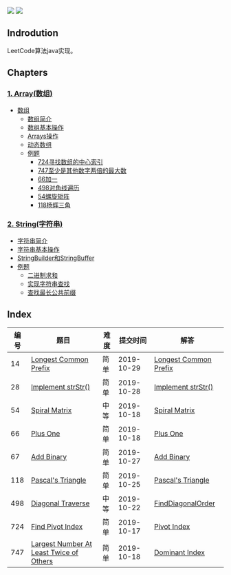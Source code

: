 ![](https://img.shields.io/badge/language-Java-B07319.svg)
![](https://img.shields.io/badge/judgement-passing-brightgreen.svg)

## Indrodution
LeetCode算法java实现。

##  Chapters
### [1. Array(数组)](https://github.com/erzhiqianyi/leecode/wiki/Array)
- [数组](https://github.com/erzhiqianyi/leecode/wiki/Array#%E6%95%B0%E7%BB%84)
    - [数组简介](https://github.com/erzhiqianyi/leecode/wiki/Array#%E6%95%B0%E7%BB%84%E7%AE%80%E4%BB%8B)
    - [数组基本操作](https://github.com/erzhiqianyi/leecode/wiki/Array#%E6%95%B0%E7%BB%84%E5%9F%BA%E6%9C%AC%E6%93%8D%E4%BD%9C)
    - [Arrays操作](https://github.com/erzhiqianyi/leecode/wiki/Array#arrays%E6%93%8D%E4%BD%9C)
    - [动态数组](https://github.com/erzhiqianyi/leecode/wiki/Array#%E5%8A%A8%E6%80%81%E6%95%B0%E7%BB%84)
    - [例题](https://github.com/erzhiqianyi/leecode/wiki/Array#%E4%BE%8B%E9%A2%98)
        - [724寻找数组的中心索引](https://github.com/erzhiqianyi/leecode/wiki/Array#724%E5%AF%BB%E6%89%BE%E6%95%B0%E7%BB%84%E7%9A%84%E4%B8%AD%E5%BF%83%E7%B4%A2%E5%BC%95)
        - [747至少是其他数字两倍的最大数](https://github.com/erzhiqianyi/leecode/wiki/Array#747%E8%87%B3%E5%B0%91%E6%98%AF%E5%85%B6%E4%BB%96%E6%95%B0%E5%AD%97%E4%B8%A4%E5%80%8D%E7%9A%84%E6%9C%80%E5%A4%A7%E6%95%B0)
        - [66加一](https://github.com/erzhiqianyi/leecode/wiki/Array#66%E5%8A%A0%E4%B8%80)
        - [498对角线遍历](https://github.com/erzhiqianyi/leecode/wiki/Array#498%E5%AF%B9%E8%A7%92%E7%BA%BF%E9%81%8D%E5%8E%86)
        - [54螺旋矩阵](https://github.com/erzhiqianyi/leecode/wiki/Array#54%E8%9E%BA%E6%97%8B%E7%9F%A9%E9%98%B5)
        - [118杨辉三角](https://github.com/erzhiqianyi/leecode/wiki/Array#118%E6%9D%A8%E8%BE%89%E4%B8%89%E8%A7%92)
### [2. String(字符串)](https://github.com/erzhiqianyi/leecode/wiki/String)
   - [字符串简介](https://github.com/erzhiqianyi/leecode/wiki/String#%E5%AD%97%E7%AC%A6%E4%B8%B2)
   - [字符串基本操作](https://github.com/erzhiqianyi/leecode/wiki/String#%E5%AD%97%E7%AC%A6%E4%B8%B2%E5%9F%BA%E6%9C%AC%E6%93%8D%E4%BD%9C)
   - [StringBuilder和StringBuffer](https://github.com/erzhiqianyi/leecode/wiki/String#stringbuilder%E5%92%8Cstringbuffer)
   - [例题](https://github.com/erzhiqianyi/leecode/wiki/String#%E4%BE%8B%E9%A2%98)
        - [二进制求和](https://github.com/erzhiqianyi/leecode/wiki/String#%E4%BA%8C%E8%BF%9B%E5%88%B6%E6%B1%82%E5%92%8C)
        - [实现字符串查找](https://github.com/erzhiqianyi/leecode/wiki/String#%E5%AE%9E%E7%8E%B0%E5%AD%97%E7%AC%A6%E4%B8%B2%E6%9F%A5%E6%89%BE)
        - [查找最长公共前缀](https://github.com/erzhiqianyi/leecode/wiki/String#%E6%9F%A5%E6%89%BE%E6%9C%80%E9%95%BF%E5%85%AC%E5%85%B1%E5%89%8D%E7%BC%80)

## Index 
|编号|题目|难度|提交时间|解答|
|--|--|--|--|--|
|14|[Longest Common Prefix](https://leetcode-cn.com/problems/longest-common-prefix/)|简单|2019-10-29|[Longest Common Prefix](https://github.com/erzhiqianyi/leecode/blob/master/string/src/main/java/com/erzhiqianyi/leecode/string/LongestCommonPrefix.java)|
|28|[Implement strStr()](https://leetcode-cn.com/problems/implement-strstr/)|简单|2019-10-28|[Implement strStr()](https://github.com/erzhiqianyi/leecode/blob/master/string/src/main/java/com/erzhiqianyi/leecode/string/StrStr.java)|
|54|[Spiral Matrix](https://leetcode-cn.com/problems/spiral-matrix/)|中等|2019-10-18|[Spiral Matrix](https://github.com/erzhiqianyi/leecode/blob/master/array/src/main/java/com/erzhiqianyi/leecode/array/SpiralOrder.java)|
|66|[Plus One](https://leetcode-cn.com/problems/plus-one/)|简单|2019-10-18|[Plus One](https://github.com/erzhiqianyi/leecode/blob/master/array/src/main/java/com/erzhiqianyi/leecode/array/PlusOne.java)|
|67|[Add Binary](https://leetcode-cn.com/problems/add-binary/)|简单|2019-10-27|[Add Binary](https://github.com/erzhiqianyi/leecode/blob/master/string/src/main/java/com/erzhiqianyi/leecode/string/AddBinary.java)|
|118|[Pascal's Triangle](https://leetcode-cn.com/problems/pascals-triangle/)|简单|2019-10-25|[Pascal's Triangle](https://github.com/erzhiqianyi/leecode/blob/master/array/src/main/java/com/erzhiqianyi/leecode/array/PascalTriangle.java)|
|498|[Diagonal Traverse](https://leetcode-cn.com/problems/diagonal-traverse/)|中等|2019-10-22|[FindDiagonalOrder](https://github.com/erzhiqianyi/leecode/blob/master/array/src/main/java/com/erzhiqianyi/leecode/array/FindDiagonalOrder.java)|
|724|[Find Pivot Index](https://leetcode-cn.com/problems/find-pivot-index)|简单|2019-10-17|[Pivot Index](https://github.com/erzhiqianyi/leecode/blob/master/array/src/main/java/com/erzhiqianyi/leecode/array/PivotIndex.java)|
|747|[Largest Number At Least Twice of Others](https://leetcode-cn.com/problems/largest-number-at-least-twice-of-others/)|简单|2019-10-18|[Dominant Index](https://github.com/erzhiqianyi/leecode/blob/master/array/src/main/java/com/erzhiqianyi/leecode/array/DominantIndex.java)|
